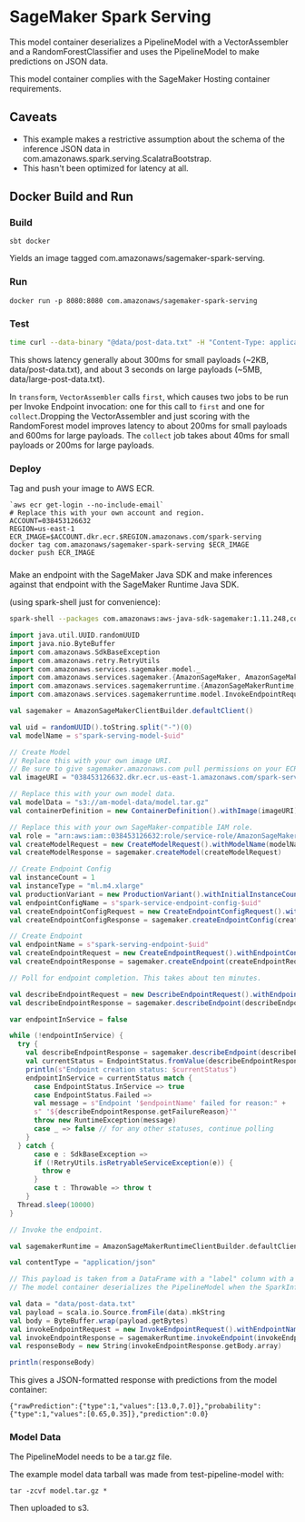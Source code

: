 # SageMaker Spark Serving

This model container deserializes a PipelineModel with a VectorAssembler and a RandomForestClassifier and uses the
PipelineModel to make predictions on JSON data.

This model container complies with the SageMaker Hosting container requirements.

## Caveats

* This example makes a restrictive assumption about the schema of the inference JSON data in
com.amazonaws.spark.serving.ScalatraBootstrap.
* This hasn't been optimized for latency at all.

## Docker Build and Run

### Build

```
sbt docker
```

Yields an image tagged com.amazonaws/sagemaker-spark-serving.

### Run

```
docker run -p 8080:8080 com.amazonaws/sagemaker-spark-serving
```

### Test

```sh
time curl --data-binary "@data/post-data.txt" -H "Content-Type: application/json" -X POST http://localhost:8080/invocations
```

This shows latency generally about 300ms for small payloads (~2KB, data/post-data.txt), and about 3 seconds on
large payloads (~5MB, data/large-post-data.txt).

In `transform`, `VectorAssembler` calls `first`, which causes two jobs to be run per Invoke Endpoint invocation: one for
this call to `first` and one for `collect`.Dropping the VectorAssembler and just scoring with the RandomForest model 
improves latency to about 200ms for small payloads and 600ms for large payloads. The `collect` job takes
about 40ms for small payloads or 200ms for large payloads.

### Deploy

Tag and push your image to AWS ECR.
```
`aws ecr get-login --no-include-email`
# Replace this with your own account and region.
ACCOUNT=038453126632
REGION=us-east-1
ECR_IMAGE=$ACCOUNT.dkr.ecr.$REGION.amazonaws.com/spark-serving
docker tag com.amazonaws/sagemaker-spark-serving $ECR_IMAGE
docker push ECR_IMAGE
```

###
Make an endpoint with the SageMaker Java SDK and make inferences against that endpoint with the SageMaker Runtime Java SDK.

(using spark-shell just for convenience):

```sh
spark-shell --packages com.amazonaws:aws-java-sdk-sagemaker:1.11.248,com.amazonaws:aws-java-sdk-sagemakerruntime:1.11.248
```

```scala
import java.util.UUID.randomUUID
import java.nio.ByteBuffer
import com.amazonaws.SdkBaseException
import com.amazonaws.retry.RetryUtils
import com.amazonaws.services.sagemaker.model._
import com.amazonaws.services.sagemaker.{AmazonSageMaker, AmazonSageMakerClientBuilder}
import com.amazonaws.services.sagemakerruntime.{AmazonSageMakerRuntime, AmazonSageMakerRuntimeClientBuilder}
import com.amazonaws.services.sagemakerruntime.model.InvokeEndpointRequest

val sagemaker = AmazonSageMakerClientBuilder.defaultClient()

val uid = randomUUID().toString.split("-")(0)
val modelName = s"spark-serving-model-$uid"

// Create Model
// Replace this with your own image URI.
// Be sure to give sagemaker.amazonaws.com pull permissions on your ECR repository.
val imageURI = "038453126632.dkr.ecr.us-east-1.amazonaws.com/spark-serving"

// Replace this with your own model data.
val modelData = "s3://am-model-data/model.tar.gz"
val containerDefinition = new ContainerDefinition().withImage(imageURI).withModelDataUrl(modelData)

// Replace this with your own SageMaker-compatible IAM role.
val role = "arn:aws:iam::038453126632:role/service-role/AmazonSageMaker-ExecutionRole-20171129T125754"
val createModelRequest = new CreateModelRequest().withModelName(modelName).withPrimaryContainer(containerDefinition).withExecutionRoleArn(role)
val createModelResponse = sagemaker.createModel(createModelRequest)

// Create Endpoint Config
val instanceCount = 1
val instanceType = "ml.m4.xlarge"
val productionVariant = new ProductionVariant().withInitialInstanceCount(instanceCount).withInstanceType(instanceType).withModelName(modelName).withVariantName("spark-serving-variant")
val endpointConfigName = s"spark-service-endpoint-config-$uid"
val createEndpointConfigRequest = new CreateEndpointConfigRequest().withEndpointConfigName(endpointConfigName).withProductionVariants(productionVariant)
val createEndpointConfigResponse = sagemaker.createEndpointConfig(createEndpointConfigRequest)

// Create Endpoint
val endpointName = s"spark-serving-endpoint-$uid"
val createEndpointRequest = new CreateEndpointRequest().withEndpointConfigName(endpointConfigName).withEndpointName(endpointName)
val createEndpointResponse = sagemaker.createEndpoint(createEndpointRequest)

// Poll for endpoint completion. This takes about ten minutes.

val describeEndpointRequest = new DescribeEndpointRequest().withEndpointName(endpointName)
val describeEndpointResponse = sagemaker.describeEndpoint(describeEndpointRequest)

var endpointInService = false

while (!endpointInService) {
  try {
    val describeEndpointResponse = sagemaker.describeEndpoint(describeEndpointRequest)
    val currentStatus = EndpointStatus.fromValue(describeEndpointResponse.getEndpointStatus)
    println(s"Endpoint creation status: $currentStatus")
    endpointInService = currentStatus match {
      case EndpointStatus.InService => true
      case EndpointStatus.Failed =>
      val message = s"Endpoint '$endpointName' failed for reason:" +
      s" '${describeEndpointResponse.getFailureReason}'"
      throw new RuntimeException(message)
      case _ => false // for any other statuses, continue polling
    }
  } catch {
      case e : SdkBaseException =>
      if (!RetryUtils.isRetryableServiceException(e)) {
        throw e
      }
      case t : Throwable => throw t
    }
  Thread.sleep(10000)
}

// Invoke the endpoint.

val sagemakerRuntime = AmazonSageMakerRuntimeClientBuilder.defaultClient

val contentType = "application/json"

// This payload is taken from a DataFrame with a "label" column with a Double and a "features" column with a SparseVector using DataFrame.toJSON
// The model container deserializes the PipelineModel when the SparkInferenceServlet is initialized and uses it to serve these predictions.

val data = "data/post-data.txt"
val payload = scala.io.Source.fromFile(data).mkString
val body = ByteBuffer.wrap(payload.getBytes)
val invokeEndpointRequest = new InvokeEndpointRequest().withEndpointName(endpointName).withContentType(contentType).withBody(body)
val invokeEndpointResponse = sagemakerRuntime.invokeEndpoint(invokeEndpointRequest)
val responseBody = new String(invokeEndpointResponse.getBody.array)

println(responseBody)
```

This gives a JSON-formatted response with predictions from the model container:
```
{"rawPrediction":{"type":1,"values":[13.0,7.0]},"probability":{"type":1,"values":[0.65,0.35]},"prediction":0.0}
```

### Model Data

The PipelineModel needs to be a tar.gz file.

The example model data tarball was made from test-pipeline-model with:

```
tar -zcvf model.tar.gz *
```

Then uploaded to s3.